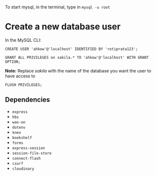 To start mysql, in the terminal, type in `mysql -u root`

# Create a new database user
In the MySQL CLI:
```
CREATE USER 'ahkow'@'localhost' IDENTIFIED BY 'rotiprata123';
```

```
GRANT ALL PRIVILEGES on sakila.* TO 'ahkow'@'localhost' WITH GRANT OPTION;
```
**Note:** Replace *sakila* with the name of the database you want the user to have access to
 
 ```
FLUSH PRIVILEGES;
```

## Dependencies
* `express`
* `hbs`
* `wax-on`
* `dotenv`
* `knex`
* `bookshelf`
* `forms`
* `express-session`
* `session-file-store`
* `connect-flash`
* `csurf`
* `cloudinary`
